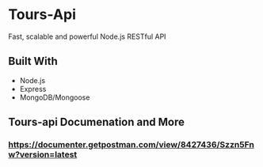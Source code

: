 # Tours-Api
Fast, scalable and powerful Node.js RESTful API

## Built With 
<ul>
    <li>Node.js</li>
    <li>Express</li>
    <li>MongoDB/Mongoose</li>
</ul>

## Tours-api Documenation and More 
### https://documenter.getpostman.com/view/8427436/Szzn5Fnw?version=latest
